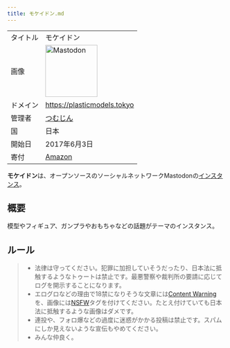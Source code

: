 ```yaml
---
title: モケイドン.md
---
```

<div>

|          |                                                                                                                                                                                                                                                                                                        |
|----------|--------------------------------------------------------------------------------------------------------------------------------------------------------------------------------------------------------------------------------------------------------------------------------------------------------|
| タイトル | モケイドン                                                                                                                                                                                                                                                                                             |
| 画像     | [<img src="/images/thumb/0/00/Mastodon_logo.png/120px-Mastodon_logo.png" srcset="/images/thumb/0/00/Mastodon_logo.png/180px-Mastodon_logo.png 1.5x, /images/0/00/Mastodon_logo.png 2x" width="120" height="120" alt="Mastodon" />](/%E3%83%95%E3%82%A1%E3%82%A4%E3%83%AB:Mastodon_logo.png "Mastodon") |
| ドメイン | <a href="https://plasticmodels.tokyo" rel="nofollow">https://plasticmodels.tokyo</a>                                                                                                                                                                                                                   |
| 管理者   | <a href="https://mstdn.jp/@tumujin" rel="nofollow">つむじん</a>                                                                                                                                                                                                                                        |
| 国       | 日本                                                                                                                                                                                                                                                                                                   |
| 開始日   | 2017年6月3日                                                                                                                                                                                                                                                                                           |
| 寄付     | <a href="http://amzn.asia/4rWqLRt" rel="nofollow">Amazon</a>                                                                                                                                                                                                                                           |

**モケイドン**は、オープンソースのソーシャルネットワークMastodonの[インスタンス](/%E3%82%A4%E3%83%B3%E3%82%B9%E3%82%BF%E3%83%B3%E3%82%B9 "インスタンス")。

## 概要

模型やフィギュア、ガンプラやおもちゃなどの話題がテーマのインスタンス。

## ルール

> -   法律は守ってください。犯罪に加担していそうだったり、日本法に抵触するようなトゥートは禁止です。最悪警察や裁判所の要請に応じてログを開示することになります。
> -   エログロなどの理由で18禁になりそうな文章には[Content Warning](/Content_Warning "Content Warning")を、画像には[NSFW](/NSFW "NSFW")タグを付けてください。たとえ付けていても日本法に抵触するような画像はダメです。
> -   連投や、フォロ爆などの過度に迷惑がかかる投稿は禁止です。スパムにしか見えないような宣伝もやめてください。
> -   みんな仲良く。

</div>
